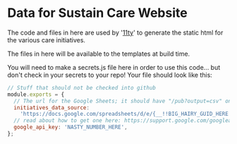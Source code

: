 # Data for Sustain Care Website

The code and files in here are used by '[11ty](https://www.11ty.dev)' to generate the static html
for the various care initiatives.

The files in here will be available to the templates at build time.

You will need to make a secrets.js file here in order to use this code... but don't check in your secrets to your repo! Your file should look like this:

```js
// Stuff that should not be checked into github
module.exports = {
  // The url for the Google Sheets; it should have "/pub?output=csv" on the end for this to work properly
  initiatives_data_source:
    'https://docs.google.com/spreadsheets/d/e/{__!!BIG_HAIRY_GUID_HERE!!__}/pub?output=csv',
  // read about how to get one here: https://support.google.com/googleapi/answer/6158862?hl=en&ref_topic=7013279
  google_api_key: 'NASTY_NUMBER_HERE',
};
```
